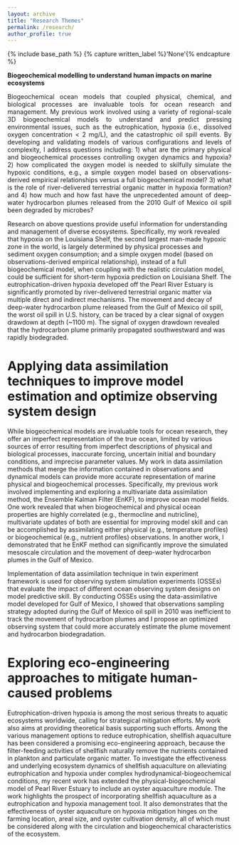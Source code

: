 ```yaml
---
layout: archive
title: "Research Themes"
permalink: /research/
author_profile: true
---
```



{% include base_path %}
{% capture written_label %}'None'{% endcapture %}

**Biogeochemical modelling to understand human impacts on marine ecosystems**

<p align = "justify"> Biogeochemical ocean models that coupled physical, chemical, and biological processes are invaluable tools for ocean research and management. My previous work involved using a variety of regional-scale 3D biogeochemical models to understand and predict pressing environmental issues, such as the eutrophication, hypoxia (i.e., dissolved oxygen concentration < 2 mg/L), and the catastrophic oil spill events. By developing and validating models of various configurations and levels of complexity, I address questions including: 1) what are the primary physical and biogeochemical processes controlling oxygen dynamics and hypoxia? 2) how complicated the oxygen model is needed to skilfully simulate the hypoxic conditions, e.g., a simple oxygen model based on observations-derived empirical relationships versus a full biogeochemical model? 3) what is the role of river-delivered terrestrial organic matter in hypoxia formation? and 4) how much and how fast have the unprecedented amount of deep-water hydrocarbon plumes released from the 2010 Gulf of Mexico oil spill been degraded by microbes?</p>

Research on above questions provide useful information for understanding and management of diverse ecosystems. Specifically, my work revealed that hypoxia on the Louisiana Shelf, the second largest man-made hypoxic zone in the world, is largely determined by physical processes and sediment oxygen consumption; and a simple oxygen model (based on observations-derived empirical relationship), instead of a full biogeochemical model, when coupling with the realistic circulation model, could be sufficient for short-term hypoxia prediction on Louisiana Shelf. The eutrophication-driven hypoxia developed off the Pearl River Estuary is significantly promoted by river-delivered terrestrial organic matter via multiple direct and indirect mechanisms. The movement and decay of deep-water hydrocarbon plume released from the Gulf of Mexico oil spill, the worst oil spill in U.S. history, can be traced by a clear signal of oxygen drawdown at depth (~1100 m). The signal of oxygen drawdown revealed that the hydrocarbon plume primarily propagated southwestward and was rapidly biodegraded.

Applying data assimilation techniques to improve model estimation and optimize observing system design 
======
While biogeochemical models are invaluable tools for ocean research, they offer an imperfect representation of the true ocean, limited by various sources of error resulting from imperfect descriptions of physical and biological processes, inaccurate forcing, uncertain initial and boundary conditions, and imprecise parameter values. My work in data assimilation methods that merge the information contained in observations and dynamical models can provide more accurate representation of marine physical and biogeochemical processes. Specifically, my previous work involved implementing and exploring a multivariate data assimilation method, the Ensemble Kalman Filter (EnKF), to improve ocean model fields. One work revealed that when biogeochemical and physical ocean  properties are highly correlated (e.g., thermocline and nutricline), multivariate updates of both are essential for improving model skill and can be accomplished by assimilating either physical (e.g., temperature profiles) or biogeochemical (e.g., nutrient profiles) observations. In another work, I demonstrated that he EnKF method can significantly improve the simulated mesoscale circulation and the movement of deep-water hydrocarbon plumes in the Gulf of Mexico.

Implementation of data assimilation technique in twin experiment framework is used for observing system simulation experiments (OSSEs) that evaluate the impact of different ocean observing system designs on model predictive skill. By conducting OSSEs using the data-assimilative model developed for Gulf of Mexico, I showed that observations sampling strategy adopted during the  Gulf of Mexico oil spill in 2010 was inefficient to track the movement of hydrocarbon plumes and I propose an optimized observing system that could more accurately estimate the plume movement and hydrocarbon biodegradation.  

Exploring eco-engineering approaches to mitigate human-caused problems
======
Eutrophication-driven hypoxia is among the most serious threats to aquatic ecosystems worldwide, calling for strategical mitigation efforts. My work also aims at providing theoretical basis supporting such efforts. Among the various management options to reduce eutrophication, shellfish aquaculture has been considered a promising eco-engineering approach, because the filter-feeding activities of shellfish naturally remove the nutrients contained in plankton and particulate organic matter. To investigate the effectiveness and underlying ecosystem dynamics of shellfish aquaculture on alleviating eutrophication and hypoxia under complex hydrodynamical-biogeochemical conditions, my recent work has extended the physical-biogeochemical model of Pearl River Estuary to include an oyster aquaculture module. The work highlights the prospect of incorporating shellfish aquaculture as a eutrophication and hypoxia management tool. It also demonstrates that the effectiveness of oyster aquaculture on hypoxia mitigation hinges on the farming location, areal size, and oyster cultivation density, all of which must be considered along with the circulation and biogeochemical characteristics of the ecosystem.  

